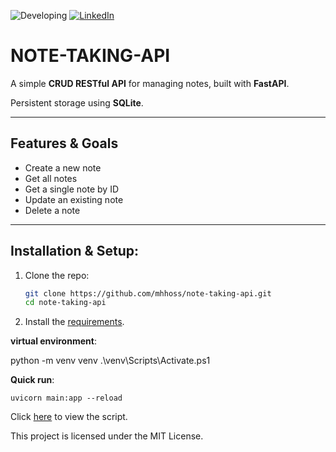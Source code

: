 ![Developing](https://img.shields.io/badge/Status-Developing-red)
[![LinkedIn](https://img.shields.io/badge/LinkedIn-Mahdi%20Hosseini-blue)](https://www.linkedin.com/in/mahosseini/)


# NOTE-TAKING-API

A simple **CRUD RESTful API** for managing notes, built with **FastAPI**.

Persistent storage using **SQLite**.

---

## Features & Goals
- Create a new note
- Get all notes
- Get a single note by ID
- Update an existing note
- Delete a note

---

## Installation & Setup:

1. Clone the repo:
   ```bash
   git clone https://github.com/mhhoss/note-taking-api.git
   cd note-taking-api
2. Install the [requirements](./requirements.txt).

**virtual environment**:

python -m venv venv
.\venv\Scripts\Activate.ps1

**Quick run**:

    uvicorn main:app --reload

Click [here](./main.py) to view the script.


This project is licensed under the MIT License.